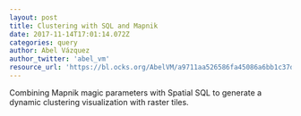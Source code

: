 ```yaml
---
layout: post
title: Clustering with SQL and Mapnik
date: 2017-11-14T17:01:14.072Z
categories: query
author: Abel Vázquez
author_twitter: 'abel_vm'
resource_url: 'https://bl.ocks.org/AbelVM/a9711aa526586fa45086a6bb1c37df12'
---
```

Combining Mapnik magic parameters with Spatial SQL to generate a dynamic clustering visualization with raster tiles.
